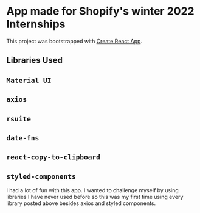 # App made for Shopify's winter 2022 Internships

This project was bootstrapped with [Create React App](https://github.com/facebook/create-react-app).

## Libraries Used

## `Material UI`

## `axios`

## `rsuite`

## `date-fns`

## `react-copy-to-clipboard`

## `styled-components`


I had a lot of fun with this app. I wanted to challenge myself by using libraries I have never used before so this was my first time using every library posted above besides axios and styled components. 


